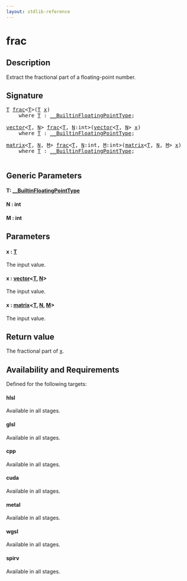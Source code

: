 ```yaml
---
layout: stdlib-reference
---
```


# frac

## Description

Extract the fractional part of a floating-point number.



## Signature 

<pre>
<a href="frac.html#typeparam-T" class="code_type">T</a> <a href="frac.html">frac</a>&lt;<a href="frac.html#typeparam-T" class="code_type">T</a>&gt;(<a href="frac.html#typeparam-T" class="code_type">T</a> <a href="frac.html#decl-x" class="code_param">x</a>)
    <span class='code_keyword'>where</span> <a href="frac.html#typeparam-T" class="code_type">T</a> : <a href="../interfaces/0_builtinfloatingpointtype-029hm/index.html" class="code_type">__BuiltinFloatingPointType</a>;

<a href="../types/vector/index.html" class="code_type">vector</a>&lt;<a href="frac.html#typeparam-T" class="code_type">T</a>, <a href="frac.html#decl-N" class="code_var">N</a>&gt; <a href="frac.html">frac</a>&lt;<a href="frac.html#typeparam-T" class="code_type">T</a>, <a href="frac.html#decl-N" class="code_var">N</a>:<span class="code_keyword">int</span>&gt;(<a href="../types/vector/index.html" class="code_type">vector</a>&lt;<a href="frac.html#typeparam-T" class="code_type">T</a>, <a href="frac.html#decl-N" class="code_var">N</a>&gt; <a href="frac.html#decl-x" class="code_param">x</a>)
    <span class='code_keyword'>where</span> <a href="frac.html#typeparam-T" class="code_type">T</a> : <a href="../interfaces/0_builtinfloatingpointtype-029hm/index.html" class="code_type">__BuiltinFloatingPointType</a>;

<a href="../types/matrix/index.html" class="code_type">matrix</a>&lt;<a href="frac.html#typeparam-T" class="code_type">T</a>, <a href="frac.html#decl-N" class="code_var">N</a>, <a href="frac.html#decl-M" class="code_var">M</a>&gt; <a href="frac.html">frac</a>&lt;<a href="frac.html#typeparam-T" class="code_type">T</a>, <a href="frac.html#decl-N" class="code_var">N</a>:<span class="code_keyword">int</span>, <a href="frac.html#decl-M" class="code_var">M</a>:<span class="code_keyword">int</span>&gt;(<a href="../types/matrix/index.html" class="code_type">matrix</a>&lt;<a href="frac.html#typeparam-T" class="code_type">T</a>, <a href="frac.html#decl-N" class="code_var">N</a>, <a href="frac.html#decl-M" class="code_var">M</a>&gt; <a href="frac.html#decl-x" class="code_param">x</a>)
    <span class='code_keyword'>where</span> <a href="frac.html#typeparam-T" class="code_type">T</a> : <a href="../interfaces/0_builtinfloatingpointtype-029hm/index.html" class="code_type">__BuiltinFloatingPointType</a>;

</pre>

## Generic Parameters

####  <a id="typeparam-T"></a>T: [\_\_BuiltinFloatingPointType](../interfaces/0_builtinfloatingpointtype-029hm/index.html)
####  <a id="decl-N"></a>N  : int
####  <a id="decl-M"></a>M  : int

## Parameters

####  <a id="decl-x"></a>x  : [T](frac.html#typeparam-T)
The input value.

####  <a id="decl-x"></a>x  : [vector](../types/vector/index.html)\<[T](../types/vector/index.html#typeparam-T), [N](../types/vector/index.html#decl-N)\>
The input value.

####  <a id="decl-x"></a>x  : [matrix](../types/matrix/index.html)\<[T](.html), [N](../types/matrix/index.html#decl-N), [M](../types/matrix/index.html#decl-M)\>
The input value.


## Return value
The fractional part of <span class='code'><a href="frac.html#decl-x" class="code_param">x</a></span>.


## Availability and Requirements

Defined for the following targets:

#### hlsl
Available in all stages.

#### glsl
Available in all stages.

#### cpp
Available in all stages.

#### cuda
Available in all stages.

#### metal
Available in all stages.

#### wgsl
Available in all stages.

#### spirv
Available in all stages.



